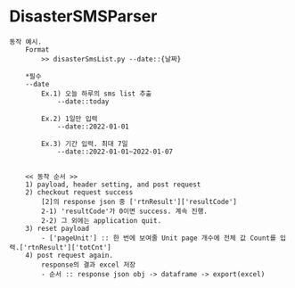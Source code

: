 # DisasterSMSParser


    동작 예시.
        Format
            >> disasterSmsList.py --date::{날짜}
        
        *필수
        --date
            Ex.1) 오늘 하루의 sms list 추출
                --date::today

            Ex.2) 1일만 입력
                --date::2022-01-01

            Ex.3) 기간 입력. 최대 7일
                --date::2022-01-01~2022-01-07
        

        << 동작 순서 >>
        1) payload, header setting, and post request
        2) checkout request success
            [2]의 response json 중 ['rtnResult']['resultCode']
            2-1) 'resultCode'가 0이면 success. 계속 진행.
            2-2) 그 외에는 application quit.
        3) reset payload
            - ['pageUnit'] :: 한 번에 보여줄 Unit page 개수에 전체 값 Count를 입력.['rtnResult']['totCnt']
        4) post request again.
            response의 결과 excel 저장
            - 순서 :: response json obj -> dataframe -> export(excel)
